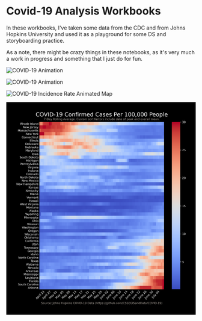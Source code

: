 # Covid-19 Analysis Workbooks

In these workbooks, I've taken some data from the CDC and from Johns Hopkins University and used it as a playground for some DS and storyboarding practice. 

As a note, there might be crazy things in these notebooks, as it's very much a work in progress and something that I just do for fun. 

![COVID-19 Animation](covid19-county-spread.gif)

![COVID-19 Animation](covid19-case-lapse.gif)

![COVID-19 Incidence Rate Animated Map](covid19-map-case-incidence-rate.gif)

![COVID-19 Incidence Case Heatmap](covid19-incidence-case.png)

